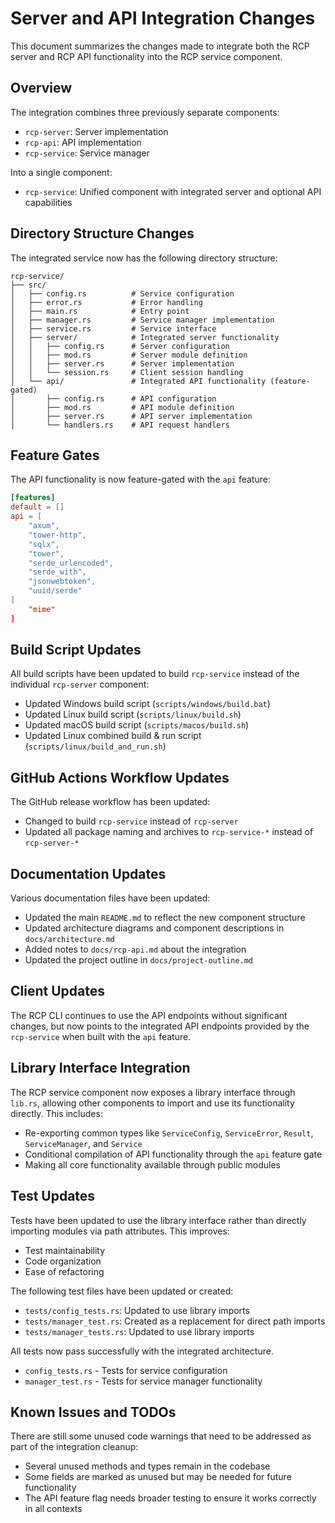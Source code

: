 # Server and API Integration Changes

This document summarizes the changes made to integrate both the RCP server and RCP API functionality into the RCP service component.

## Overview

The integration combines three previously separate components:
- `rcp-server`: Server implementation
- `rcp-api`: API implementation
- `rcp-service`: Service manager

Into a single component:
- `rcp-service`: Unified component with integrated server and optional API capabilities

## Directory Structure Changes

The integrated service now has the following directory structure:
```
rcp-service/
├── src/
│   ├── config.rs          # Service configuration
│   ├── error.rs           # Error handling
│   ├── main.rs            # Entry point
│   ├── manager.rs         # Service manager implementation
│   ├── service.rs         # Service interface
│   ├── server/            # Integrated server functionality
│   │   ├── config.rs      # Server configuration
│   │   ├── mod.rs         # Server module definition
│   │   ├── server.rs      # Server implementation
│   │   └── session.rs     # Client session handling
│   └── api/               # Integrated API functionality (feature-gated)
│       ├── config.rs      # API configuration
│       ├── mod.rs         # API module definition
│       ├── server.rs      # API server implementation
│       └── handlers.rs    # API request handlers
```

## Feature Gates

The API functionality is now feature-gated with the `api` feature:

```toml
[features]
default = []
api = [
    "axum", 
    "tower-http", 
    "sqlx", 
    "tower", 
    "serde_urlencoded", 
    "serde_with",
    "jsonwebtoken",
    "uuid/serde"
] 
    "mime"
]
```

## Build Script Updates

All build scripts have been updated to build `rcp-service` instead of the individual `rcp-server` component:

- Updated Windows build script (`scripts/windows/build.bat`)
- Updated Linux build script (`scripts/linux/build.sh`)
- Updated macOS build script (`scripts/macos/build.sh`)
- Updated Linux combined build & run script (`scripts/linux/build_and_run.sh`)

## GitHub Actions Workflow Updates

The GitHub release workflow has been updated:

- Changed to build `rcp-service` instead of `rcp-server`
- Updated all package naming and archives to `rcp-service-*` instead of `rcp-server-*`

## Documentation Updates

Various documentation files have been updated:

- Updated the main `README.md` to reflect the new component structure
- Updated architecture diagrams and component descriptions in `docs/architecture.md`
- Added notes to `docs/rcp-api.md` about the integration
- Updated the project outline in `docs/project-outline.md`

## Client Updates

The RCP CLI continues to use the API endpoints without significant changes, but now points to the integrated API endpoints provided by the `rcp-service` when built with the `api` feature.

## Library Interface Integration

The RCP service component now exposes a library interface through `lib.rs`, allowing other components to import and use its functionality directly. This includes:

- Re-exporting common types like `ServiceConfig`, `ServiceError`, `Result`, `ServiceManager`, and `Service`
- Conditional compilation of API functionality through the `api` feature gate
- Making all core functionality available through public modules

## Test Updates

Tests have been updated to use the library interface rather than directly importing modules via path attributes. This improves:

- Test maintainability
- Code organization 
- Ease of refactoring

The following test files have been updated or created:

- `tests/config_tests.rs`: Updated to use library imports
- `tests/manager_test.rs`: Created as a replacement for direct path imports
- `tests/manager_tests.rs`: Updated to use library imports

All tests now pass successfully with the integrated architecture.
- `config_tests.rs` - Tests for service configuration
- `manager_test.rs` - Tests for service manager functionality

## Known Issues and TODOs

There are still some unused code warnings that need to be addressed as part of the integration cleanup:

- Several unused methods and types remain in the codebase
- Some fields are marked as unused but may be needed for future functionality
- The API feature flag needs broader testing to ensure it works correctly in all contexts
